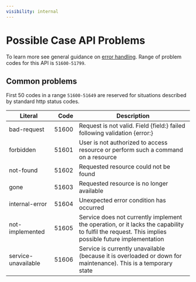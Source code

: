 ```yaml
---
visibility: internal
---
```

Possible Case API Problems
=================

To learn more see general guidance on [error handling](common-getstarted.html#error-handling).
Range of problem codes for this API is `51600-51799`.

Common problems
---------------

First 50 codes in a range `51600-51649` are reserved for situations described by standard http status codes.

Literal |  Code | Description                                          
------------------------------------ | -----:| ---------------------------------------------------  
bad-request                      | 51600 | Request is not valid. Field {field:} failed following validation {error:}
forbidden                        | 51601 | User is not authorized to access resource or perform such a command on a resource
not-found                        | 51602 | Requested resource could not be found
gone                             | 51603 | Requested resource is no longer available
internal-error                   | 51604 | Unexpected error condition has occurred
not-implemented                  | 51605 | Service does not currently implement the operation, or it lacks the capability to fulfil the request. This implies possible future implementation
service-unavailable              | 51606 | Service is currently unavailable (because it is overloaded or down for maintenance). This is a temporary state
